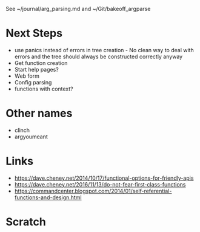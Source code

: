 See ~/journal/arg_parsing.md and ~/Git/bakeoff_argparse

# Next Steps

- use panics instead of errors in tree creation - No clean way to deal with
  errors and the tree should always be constructed correctly anyway
- Get function creation
- Start help pages?
- Web form
- Config parsing
- functions with context?

# Other names

- clinch
- argyoumeant

# Links

- https://dave.cheney.net/2014/10/17/functional-options-for-friendly-apis
- https://dave.cheney.net/2016/11/13/do-not-fear-first-class-functions
- https://commandcenter.blogspot.com/2014/01/self-referential-functions-and-design.html

# Scratch
